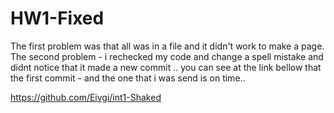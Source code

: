 # HW1-Fixed
 The first problem was that all was in a file and it didn't work to make a page. 
 The second problem - i rechecked my code and change a spell mistake and didnt notice that it made a new commit .. you can see at the link bellow that the first commit - and the one that i was send  is on time.. 

 https://github.com/Eivgi/int1-Shaked
 
